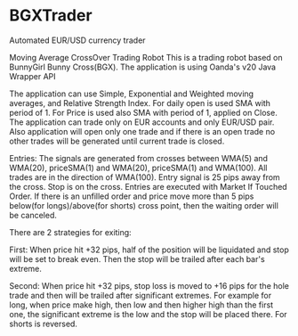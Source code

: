 # BGXTrader
Automated EUR/USD currency trader

Moving Average CrossOver Trading Robot
This is a trading robot based on BunnyGirl Bunny Cross(BGX). The application is using Oanda's v20 Java Wrapper API

The application can use Simple, Exponential and Weighted moving averages, and Relative Strength Index. For daily open is used 
SMA with period of 1. For Price is used also SMA with period of 1, applied on Close. The application can trade only on 
EUR accounts and only EUR/USD pair. Also application will open only one trade and if there is an open trade no other trades will 
be generated until current trade is closed.

Entries: The signals are generated from crosses between WMA(5) and WMA(20), priceSMA(1) and WMA(20), priceSMA(1) and WMA(100). All trades are in the 
direction of WMA(100). Entry signal is 25 pips away from the cross. Stop is on the cross. Entries are executed with Market If Touched Order. If there is an unfilled order and price move more than 5 pips below(for longs)/above(for shorts) cross point, then the waiting order will be canceled.

There are 2 strategies for exiting:

First: When price hit +32 pips, half of the position will be liquidated and stop will be set to break even. Then the stop will be 
trailed after each bar's extreme.

Second: When price hit +32 pips, stop loss is moved to +16 pips for the hole trade and then will be trailed after significant 
extremes. For example for long, when price make high, then low and then higher high than the first one, the significant extreme 
is the low and the stop will be placed there. For shorts is reversed.

